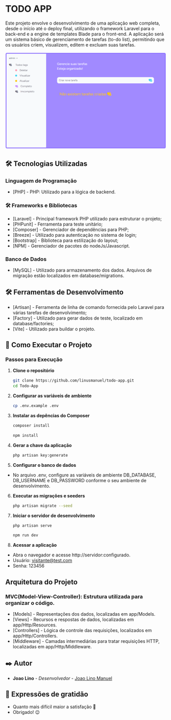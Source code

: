 # TODO APP
Este projeto envolve o desenvolvimento de uma aplicação web completa, desde o início até o deploy final, utilizando o framework Laravel para o back-end e a engine de templates Blade para o front-end. A aplicação será um sistema básico de gerenciamento de tarefas (to-do list), permitindo que os usuários criem, visualizem, editem e excluam suas tarefas.

![todo app](image.png)

## 🛠️ Tecnologias Utilizadas

### Linguagem de Programação
- [PHP] - PHP: Utilizado para a lógica de backend.

### 🛠️ Frameworks e Bibliotecas
- [Laravel] - Principal framework PHP utilizado para estruturar o projeto;
- [PHPunit] - Ferramenta para teste unitário;
- [Composer] - Gerenciador de dependências para PHP;
- [Breeze] - Utilizado para autenticação no sistema de login;
- [Bootstrap] - Biblioteca para estilização do layout;
- [NPM] - Gerenciador de pacotes do nodeJs/Javascript.

### Banco de Dados
- [MySQL] - Utilizado para armazenamento dos dados. Arquivos de migração estão localizados em database/migrations.

## 🛠️ Ferramentas de Desenvolvimento
- [Artisan] - Ferramenta de linha de comando fornecida pelo Laravel para várias tarefas de desenvolvimento;
- [Factory] - Utilizado para gerar dados de teste, localizado em database/factories;
- [Vite] - Utilizado para buildar o projeto.

## 🚀 Como Executar o Projeto

### Passos para Execução

1. **Clone o repositório**

   ```sh
   git clone https://github.com/linusmanuel/todo-app.git
   cd Todo-App

2. **Configurar as variáveis de ambiente**

   ```sh
   cp .env.example .env
   ```

3. **Instalar as depências do Composer**

   ```sh
   composer install
   ```
   ```sh
   npm install

4. **Gerar a chave da aplicação**

   ```sh
   php artisan key:generate

5. **Configurar o banco de dados**
- No arquivo .env, configure as variáveis de ambiente DB_DATABASE, DB_USERNAME e DB_PASSWORD conforme o seu ambiente de desenvolvimento.

6. **Executar as migrações e seeders**

   ```sh
   php artisan migrate --seed

7. **Iniciar o servidor de desenvolvimento**

   ```sh
   php artisan serve
   ```

   ```sh
   npm run dev

7. **Acessar a aplicação**
- Abra o navegador e acesse http://servidor:configurado.
- Usuário: visitante@test.com
- Senha: 123456

## Arquitetura do Projeto

### MVC(Model-View-Controller): Estrutura utilizada para organizar o código.

- [Models] - Representações dos dados, localizadas em app/Models.
- [Views] - Recursos e respostas de dados, localizadas em app/Http/Resources.
- [Controllers] - Lógica de controle das requisições, localizados em app/Http/Controllers.
- [Middleware] - Camadas intermediárias para tratar requisições HTTP, localizadas em app/Http/Middleware.

## ✒️ Autor

- **Joao Lino** - _Desenvolvedor_ - <a href="https://github.com/linusmanuel" target="_blank">Joao Lino Manuel</a>

## 🎁 Expressões de gratidão

- Quanto mais difícil maior a satisfação 🙌
- Obrigado! 😉
